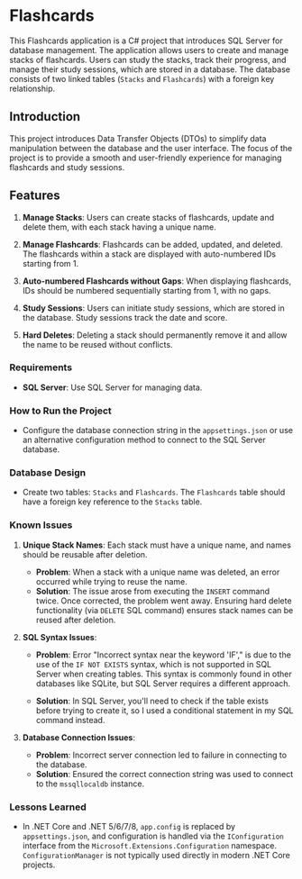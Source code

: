 # Flashcards

This Flashcards application is a C# project that introduces SQL Server for database management. The application allows users to create and manage stacks of flashcards. Users can study the stacks, track their progress, and manage their study sessions, which are stored in a database. The database consists of two linked tables (`Stacks` and `Flashcards`) with a foreign key relationship.

## Introduction

This project introduces Data Transfer Objects (DTOs) to simplify data manipulation between the database and the user interface. The focus of the project is to provide a smooth and user-friendly experience for managing flashcards and study sessions.

## Features

1. **Manage Stacks**: Users can create stacks of flashcards, update and delete them, with each stack having a unique name.

2. **Manage Flashcards**: Flashcards can be added, updated, and deleted. The flashcards within a stack are displayed with auto-numbered IDs starting from 1.

3. **Auto-numbered Flashcards without Gaps**: When displaying flashcards, IDs should be numbered sequentially starting from 1, with no gaps.

4. **Study Sessions**: Users can initiate study sessions, which are stored in the database. Study sessions track the date and score.

5. **Hard Deletes**: Deleting a stack should permanently remove it and allow the name to be reused without conflicts.

### Requirements

- **SQL Server**: Use SQL Server for managing data.

### How to Run the Project

- Configure the database connection string in the `appsettings.json` or use an alternative configuration method to connect to the SQL Server database.

### Database Design

- Create two tables: `Stacks` and `Flashcards`. The `Flashcards` table should have a foreign key reference to the `Stacks` table.

### Known Issues

1. **Unique Stack Names**: Each stack must have a unique name, and names should be reusable after deletion.

   - **Problem**: When a stack with a unique name was deleted, an error occurred while trying to reuse the name.
   - **Solution**: The issue arose from executing the `INSERT` command twice. Once corrected, the problem went away. Ensuring hard delete functionality (via `DELETE` SQL command) ensures stack names can be reused after deletion.

2. **SQL Syntax Issues**: 

   - **Problem**: Error "Incorrect syntax near the keyword 'IF'," is due to the use of the `IF NOT EXISTS` syntax, which is not supported in SQL Server when creating tables. This syntax is commonly found in other databases like SQLite, but SQL Server requires a different approach.

   - **Solution**: In SQL Server, you'll need to check if the table exists before trying to create it, so I used a conditional statement in my SQL command instead.

3. **Database Connection Issues**: 

   - **Problem**: Incorrect server connection led to failure in connecting to the database.
   - **Solution**: Ensured the correct connection string was used to connect to the `mssqllocaldb` instance.

### Lessons Learned

- In .NET Core and .NET 5/6/7/8, `app.config` is replaced by `appsettings.json`, and configuration is handled via the `IConfiguration` interface from the `Microsoft.Extensions.Configuration` namespace. `ConfigurationManager` is not typically used directly in modern .NET Core projects.
